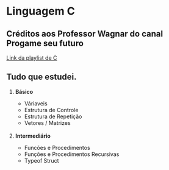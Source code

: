 # Linguagem C

   <h2>Créditos aos Professor Wagnar do canal Progame seu futuro </h2>
      <a href= "https://www.youtube.com/watch?v=r0UR9Bdcpic&list=PLqJK4Oyr5WSjjEQCKkX6oXFORZX7ro3DA&index=1&ab_channel=Programeseufuturo" target = "_blank" > Link da playlist de C </a>


 <h2>Tudo que estudei.</h2>

<ol type ="1"> 
   <li> <strong>Básico</strong></li>
   <ul> 
      <li>Váriaveis </li>
      <li>Estrutura de Controle </li>
      <li>Estrutura de Repetição </li>
      <li>Vetores / Matrizes</li>
   </ul>
   <br>
   <li> <strong>Intermediário </strong> </li>
   <ul> 
      <li>Funcões e Procedimentos </li>
      <li>Funções e Procedimentos Recursivas</li>
      <li>Typeof Struct</li>
   </ul>
</ol>
 

